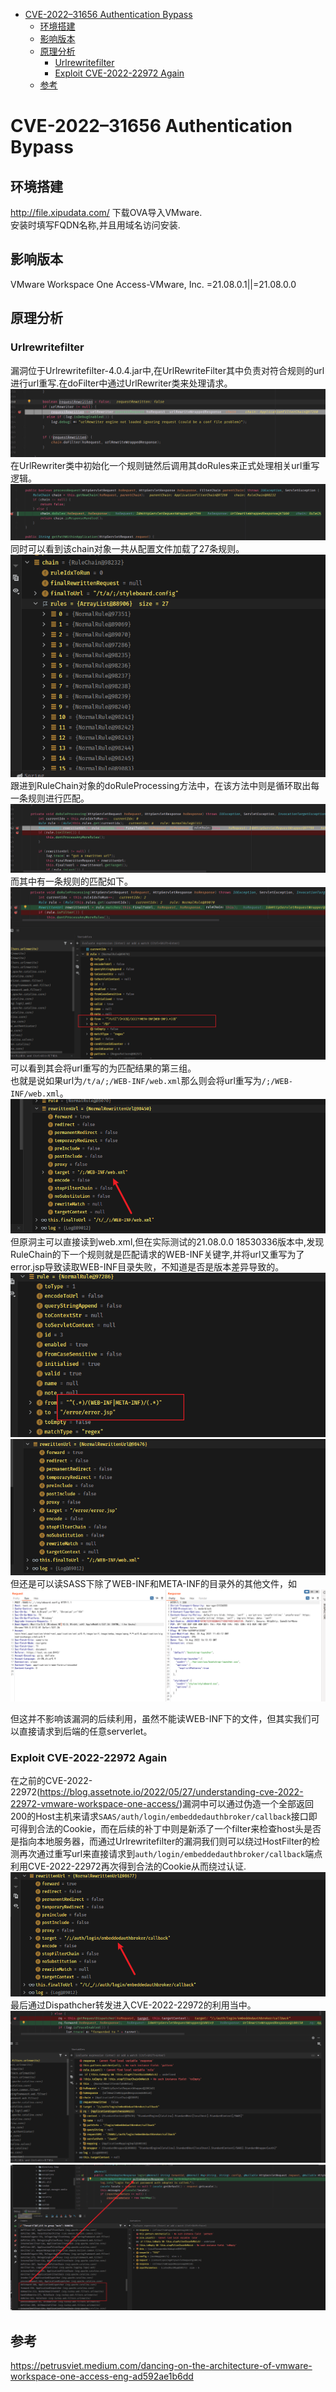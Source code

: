 - [CVE-2022–31656 Authentication Bypass](#cve-202231656-authentication-bypass)
  - [环境搭建](#环境搭建)
  - [影响版本](#影响版本)
  - [原理分析](#原理分析)
    - [Urlrewritefilter](#urlrewritefilter)
    - [Exploit CVE-2022-22972 Again](#exploit-cve-2022-22972-again)
  - [参考](#参考)
# CVE-2022–31656 Authentication Bypass
## 环境搭建
http://file.xipudata.com/ 下载OVA导入VMware.  
安装时填写FQDN名称,并且用域名访问安装.
## 影响版本
VMware Workspace One Access-VMware, Inc.
=21.08.0.1||=21.08.0.0
## 原理分析
### Urlrewritefilter
漏洞位于Urlrewritefilter-4.0.4.jar中,在UrlRewriteFilter其中负责对符合规则的url进行url重写.在doFilter中通过UrlRewriter类来处理请求。
![](2022-08-16-16-35-43.png)  
在UrlRewriter类中初始化一个规则链然后调用其doRules来正式处理相关url重写逻辑。
![](2022-08-16-16-37-30.png)  
同时可以看到该chain对象一共从配置文件加载了27条规则。
![](2022-08-16-16-38-33.png)    
跟进到RuleChain对象的doRuleProcessing方法中，在该方法中则是循环取出每一条规则进行匹配。  
![](2022-08-16-16-40-36.png)  
而其中有一条规则的匹配如下。  
![](2022-08-16-16-42-29.png)  
可以看到其会将url重写的为匹配结果的第三组。  
也就是说如果url为`/t/a/;/WEB-INF/web.xml`那么则会将url重写为`/;/WEB-INF/web.xml`。  
![](2022-08-16-16-50-20.png)
但原洞主可以直接读到web.xml,但在实际测试的21.08.0.0 18530336版本中,发现RuleChain的下一个规则就是匹配请求的WEB-INF关键字,并将url又重写为了error.jsp导致读取WEB-INF目录失败，不知道是否是版本差异导致的。
![](2022-08-16-16-54-07.png)  
![](2022-08-16-16-54-36.png)  
但还是可以读SASS下除了WEB-INF和META-INF的目录外的其他文件，如  
![](2022-08-16-16-59-17.png)

但这并不影响该漏洞的后续利用，虽然不能读WEB-INF下的文件，但其实我们可以直接请求到后端的任意serverlet。
###  Exploit CVE-2022-22972 Again
在之前的CVE-2022-22972(https://blog.assetnote.io/2022/05/27/understanding-cve-2022-22972-vmware-workspace-one-access/)漏洞中可以通过伪造一个全部返回200的Host主机来请求`SAAS/auth/login/embeddedauthbroker/callback`接口即可得到合法的Cookie，而在后续的补丁中则是新添了一个filter来检查host头是否是指向本地服务器，而通过Urlrewritefilter的漏洞我们则可以绕过HostFilter的检测再次通过重写url来直接请求到`auth/login/embeddedauthbroker/callback`端点利用CVE-2022-22972再次得到合法的Cookie从而绕过认证.
![](2022-08-16-17-14-33.png)
最后通过Dispathcher转发进入CVE-2022-22972的利用当中。
![](2022-08-16-18-11-02.png)  
![](2022-08-16-18-13-06.png)
## 参考
https://petrusviet.medium.com/dancing-on-the-architecture-of-vmware-workspace-one-access-eng-ad592ae1b6dd